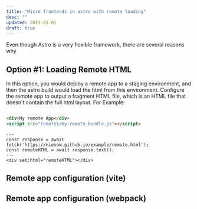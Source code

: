 ```yaml
---
title: "Micro frontends in astro with remote loading"
desc: ""
updated: 2023-01-01
draft: true
---
```


Even though Astro is a very flexible framework, there are several reasons why

## Option #1: Loading Remote HTML

In this option, you would deploy a remote app to a staging environment, and then the astro build would load the html
from this environment.
Configure the remote app to output a fragment HTML file, which is an HTML file that doesn't contain the full html
layout.
For Example:

```html

<div>My remote App</div>
<script src="remote1/my-remote-bundle.js"></script>
```

```
---
const response = await fetch('https://nienow.github.io/example/remote.html');
const remoteHTML = await response.text();
---
<div set:html="remoteHTML"></div>
```

## Remote app configuration (vite)

## Remote app configuration (webpack)

